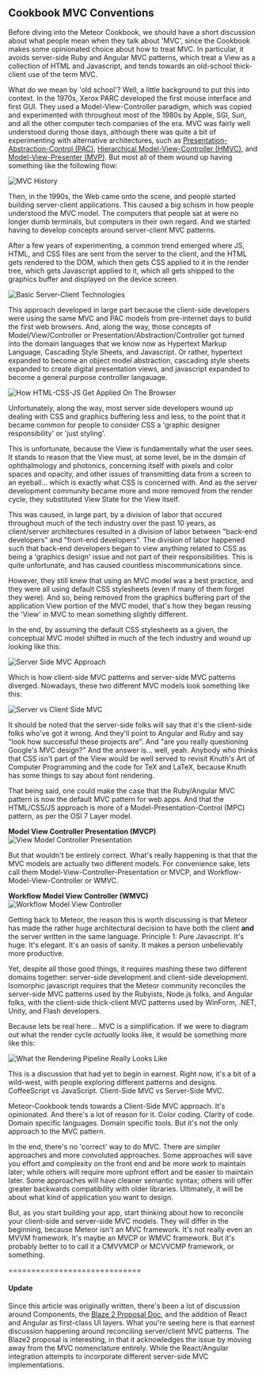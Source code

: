 

## Cookbook MVC Conventions


Before diving into the Meteor Cookbook, we should have a short discussion about what people mean when they talk about 'MVC', since the Cookbook makes some opinionated choice about how to treat MVC. In particular, it avoids server-side Ruby and Angular MVC patterns, which treat a View as a collection of HTML and Javascript, and tends towards an old-school thick-client use of the term MVC.  

What do we mean by 'old school'?  Well, a little background to put this into context.  In the 1970s, Xerox PARC developed the first mouse interface and first GUI.  They used a Model-View-Controller paradigm, which was copied and experimented with throughout most of the 1980s by Apple, SGI, Sun, and all the other computer tech companies of the era.  MVC was fairly well understood during those days, although there was quite a bit of experimenting with alternative architectures, such as [Presentation-Abstraction-Control (PAC)](http://en.wikipedia.org/wiki/Presentation-abstraction-control), [Hierarchical Model-View-Controller (HMVC)](http://en.wikipedia.org/wiki/Hierarchical_model%E2%80%93view%E2%80%93controller), and [Model-View-Presenter (MVP)](http://en.wikipedia.org/wiki/Model%E2%80%93view%E2%80%93presenter).  But most all of them wound up having something like the following flow:

![MVC History](https://raw.githubusercontent.com/awatson1978/meteor-cookbook/master/images/MVC%20Cycle%20-%20Traditional%20Model.jpg)


Then, in the 1990s, the Web came onto the scene, and people started building server-client applications. This caused a big schism in how people understood the MVC model.  The computers that people sat at were no longer dumb terminals, but computers in their own regard.  And we started having to develop concepts around server-client MVC patterns.    

After a few years of experimenting, a common trend emerged where JS, HTML, and CSS files are sent from the server to the client, and the HTML gets rendered to the DOM, which then gets CSS applied to it in the render tree, which gets Javascript applied to it, which all gets shipped to the graphics buffer and displayed on the device screen.

![Basic Server-Client Technologies](https://raw.githubusercontent.com/awatson1978/meteor-cookbook/master/images/Static%20Website%20Architecture%20-%20Before%20Loading%20Page.jpg)  

This approach developed in large part because the client-side developers were using the same MVC and PAC models from pre-internet days to build the first web browsers.  And, along the way, those concepts of Model/View/Controller or Presentation/Abstraction/Controller got turned into the domain languages that we know now as Hypertext Markup Language, Cascading Style Sheets, and Javascript.  Or rather, hypertext expanded to become an object model abstraction, cascading style sheets expanded to create digital presentation views, and javascript expanded to become a general purpose controller langauage.

![How HTML-CSS-JS Get Applied On The Browser](https://raw.githubusercontent.com/awatson1978/meteor-cookbook/master/images/Static%20Website%20Architecture%20-%20After%20Browser%20Recieves%20Files.jpg)


Unfortunately, along the way, most server side developers wound up dealing with CSS and graphics buffering less and less, to the point that it became common for people to consider CSS a 'graphic designer responsibility' or 'just styling'.  

This is unfortunate, because the View is fundamentally what the user sees.  It stands to reason that the View must, at some level, be in the domain of ophthalmology and photonics, concerning itself with pixels and color spaces and opacity, and other issues of transmitting data from a screen to an eyeball...  which is exactly what CSS is concerned with.  And as the server development community became more and more removed from the render cycle, they substituted View State for the View itself.  

This was caused, in large part, by a division of labor that occured throughout much of the tech industry over the past 10 years, as client/server architectures resulted in a division of labor between "back-end developers" and "front-end developers".  The division of labor happened such that back-end developers began to view anything related to CSS as being a 'graphics design' issue and not part of their responsibilities. This is quite unfortunate, and has caused countless miscommunications since.  

However, they still knew that using an MVC model was a best practice, and they were all using default CSS stylesheets (even if many of them forget they were).  And so, being removed from the graphics buffering part of the application View portion of the MVC model, that's how they began reusing the 'View' in MVC to mean something slightly different.  

In the end, by assuming the default CSS stylesheets as a given, the conceptual MVC model shifted in much of the tech industry and wound up looking like this:

![Server Side MVC Approach](https://raw.githubusercontent.com/awatson1978/meteor-cookbook/master/images/Static%20Website%20Architecture%20-%20From%20the%20Server%20Devs%20Perspective.jpg)

Which is how client-side MVC patterns and server-side MVC patterns diverged.  Nowadays, these two different MVC models look something like this:

![Server vs Client Side MVC](https://raw.githubusercontent.com/awatson1978/meteor-cookbook/master/images/Results%20in%20Two%20Different%20MVC%20Models.jpg)

It should be noted that the server-side folks will say that it's the client-side folks who've got it wrong.  And they'll point to Angular and Ruby and say "look how successful these projects are".  And "are you really questioning Google's MVC design?"  And the answer is... well, yeah.  Anybody who thinks that CSS isn't part of the View would be well served to revisit Knuth's Art of Computer Programming and the code for TeX and LaTeX, because Knuth has some things to say about font rendering.  

That being said, one could make the case that the Ruby/Angular MVC pattern is now the default MVC pattern for web apps.  And that the HTML/CSS/JS approach is more of a Model-Presentation-Control (MPC) pattern, as per the OSI 7 Layer model.  

**Model View Controller Presentation (MVCP)**  
![View Model Controller Presentation](https://raw.githubusercontent.com/awatson1978/meteor-cookbook/master/images/View-Model-Controller-Presentation.jpg)

But that wouldn't be entirely correct.  What's really happening is that that the MVC models are actually two different models.  For convenience sake, lets call them Model-View-Controller-Presentation or MVCP, and Workflow-Model-View-Controller or WMVC. 

**Workflow Model View Controller (WMVC)**
![Workflow Model View Controller](https://raw.githubusercontent.com/awatson1978/meteor-cookbook/master/images/Workflow-Model-View-Controller.jpg)

Getting back to Meteor, the reason this is worth discussing is that Meteor has made the rather huge architectural decision to have both the client **and** the server written in the same language.  Principle 1:  Pure Javascript. It's huge.  It's elegant.  It's an oasis of sanity.  It makes a person unbelievably more productive.  

Yet, despite all those good things, it requires mashing these two different domains together: server-side development and client-side development.  Isomorphic javascript requires that the Meteor community reconciles the server-side MVC patterns used by the Rubyists, Node.js folks, and Angular folks, with the client-side thick-client MVC patterns used by WinForm, .NET, Unity, and Flash developers.  

Because lets be real here...  MVC is a simplification.  If we were to diagram out what the render cycle *actually* looks like, it would be something more like this:  

![What the Rendering Pipeline Really Looks Like](https://raw.githubusercontent.com/awatson1978/meteor-cookbook/master/images/MVC%20Cycle%20-%20What%20it%20Really%20Looks%20Like.jpg)  

This is a discussion that had yet to begin in earnest.  Right now, it's a bit of a wild-west, with people exploring different patterns and designs.  CoffeeScript vs JavaScript.  Client-Side MVC vs Server-Side MVC.

Meteor-Cookbook tends towards a Client-Side MVC approach.  It's opinionated.  And there's a lot of reason for it.  Color coding.  Clarity of code.  Domain specific languages.  Domain specific tools.  But it's not the only approach to the MVC pattern.    

In the end, there's no 'correct' way to do MVC.  There are simpler approaches and more convoluted approaches.  Some approaches will save you effort and complexity on the front end and be more work to maintain later; while others will require more upfront effort and be easier to maintain later.  Some approaches will have cleaner semantic syntax; others will offer greater backwards compatibility with older libraries.  Ultimately, it will be about what kind of application you want to design.  

But, as you start building your app, start thinking about how to reconcile your client-side and server-side MVC models.  They will differ in the beginning, because Meteor isn't an MVC framework.  It's not really even an MVVM framework.  It's maybe an MVCP or WMVC framework.  But it's probably better to to call it a CMVVMCP or MCVVCMP framework, or something.  

=============================
#### Update

Since this article was originally written, there's been a lot of discussion around Components, the [Blaze 2 Proposal Doc](https://meteor.hackpad.com/Proposal-for-Blaze-2-bRAxvfDzCVv), and the addition of React and Angular as first-class UI layers.  What you're seeing here is that earnest discussion happening around reconciling server/client MVC patterns.  The Blaze2 proposal is interesting, in that it acknowledges the issue by moving away from the MVC nomenclature entirely.  While the React/Angular integration attempts to incorporate different server-side MVC implementations. 



